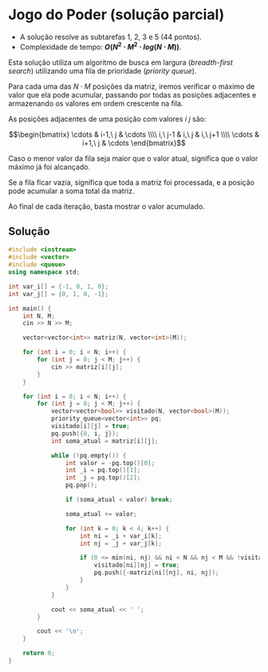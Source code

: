 # Jogo do Poder (solução parcial)

- A solução resolve as subtarefas $1$, $2$, $3$ e $5$ ($44$ pontos).
- Complexidade de tempo: **$O(N^2 \cdot M^2 \cdot log(N \cdot M))$**.

Esta solução utiliza um algoritmo de busca em largura (_breadth-first search_) utilizando uma fila de prioridade (_priority queue_).

Para cada uma das $N \cdot M$ posições da matriz, iremos verificar o máximo de valor que ela pode acumular, passando por todas as posições adjacentes e armazenando os valores em ordem crescente na fila. 

As posições adjacentes de uma posição com valores $i \ j$ são:

```math
\begin{bmatrix}
  \cdots & i-1,\ j & \cdots \\\\
  i,\ j-1 & i,\ j & i,\ j+1 \\\\
  \cdots  & i+1,\ j  & \cdots
\end{bmatrix}
```

Caso o menor valor da fila seja maior que o valor atual, significa que o valor máximo já foi alcançado.

Se a fila ficar vazia, significa que toda a matriz foi processada, e a posição pode acumular a soma total da matriz.

Ao final de cada iteração, basta mostrar o valor acumulado.

## Solução

```cpp
#include <iostream>
#include <vector>
#include <queue>
using namespace std;

int var_i[] = {-1, 0, 1, 0};
int var_j[] = {0, 1, 0, -1};

int main() {
    int N, M;
    cin >> N >> M;

    vector<vector<int>> matriz(N, vector<int>(M));

    for (int i = 0; i < N; i++) {
        for (int j = 0; j < M; j++) {
            cin >> matriz[i][j];
        }
    }

    for (int i = 0; i < N; i++) {
        for (int j = 0; j < M; j++) {
            vector<vector<bool>> visitado(N, vector<bool>(M));
            priority_queue<vector<int>> pq;
            visitado[i][j] = true;
            pq.push({0, i, j});
            int soma_atual = matriz[i][j];

            while (!pq.empty()) {
                int valor = -pq.top()[0];
                int _i = pq.top()[1];
                int _j = pq.top()[2];
                pq.pop();

                if (soma_atual < valor) break;

                soma_atual += valor;

                for (int k = 0; k < 4; k++) {
                    int ni = _i + var_i[k];
                    int nj = _j + var_j[k];

                    if (0 <= min(ni, nj) && ni < N && nj < M && !visitado[ni][nj]) {
                        visitado[ni][nj] = true;
                        pq.push({-matriz[ni][nj], ni, nj});
                    }
                }
            }

            cout << soma_atual << ' ';
        }

        cout << '\n';
    }

    return 0;
}
```
